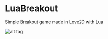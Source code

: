 # LuaBreakout
Simple Breakout game made in Love2D with Lua 

![alt tag](http://i.imgur.com/TbQ25Aa.jpg)
